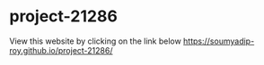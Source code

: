 # project-21286
View this website by clicking on the link below
https://soumyadip-roy.github.io/project-21286/
